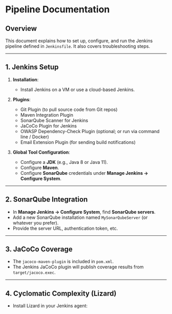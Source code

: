# Pipeline Documentation

## Overview
This document explains how to set up, configure, and run the Jenkins pipeline defined in `Jenkinsfile`. It also covers troubleshooting steps.

---

## 1. Jenkins Setup

1. **Installation**:  
   - Install Jenkins on a VM or use a cloud-based Jenkins.  
2. **Plugins**:  
   - Git Plugin (to pull source code from Git repos)  
   - Maven Integration Plugin  
   - SonarQube Scanner for Jenkins  
   - JaCoCo Plugin for Jenkins  
   - OWASP Dependency-Check Plugin (optional; or run via command line / Docker)  
   - Email Extension Plugin (for sending build notifications)

3. **Global Tool Configuration**:  
   - Configure a **JDK** (e.g., Java 8 or Java 11).  
   - Configure **Maven**.  
   - Configure **SonarQube** credentials under **Manage Jenkins -> Configure System**.

---

## 2. SonarQube Integration

- In **Manage Jenkins -> Configure System**, find **SonarQube servers**.
- Add a new SonarQube installation named `MySonarQubeServer` (or whatever you prefer).
- Provide the server URL, authentication token, etc.

---

## 3. JaCoCo Coverage

- The `jacoco-maven-plugin` is included in `pom.xml`.
- The Jenkins JaCoCo plugin will publish coverage results from `target/jacoco.exec`.

---

## 4. Cyclomatic Complexity (Lizard)

- Install Lizard in your Jenkins agent:

